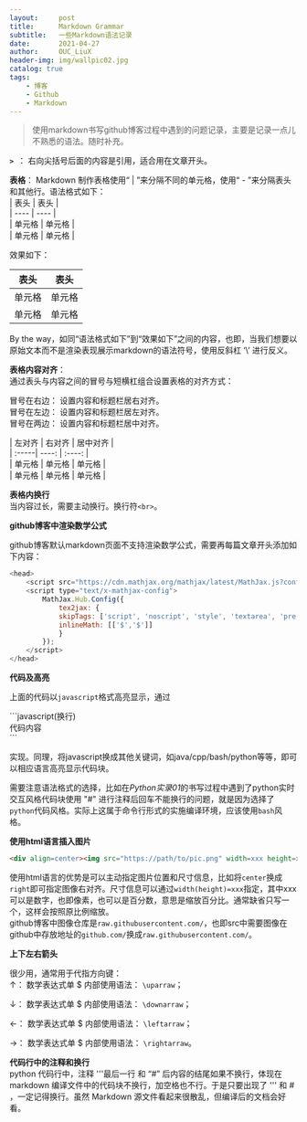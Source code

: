 ```yaml
---
layout:     post
title:      Markdown Grammar
subtitle:   一些Markdown语法记录
date:       2021-04-27
author:     OUC_LiuX
header-img: img/wallpic02.jpg
catalog: true
tags:
    - 博客
    - Github
    - Markdown
---
```


<head>
    <script src="https://cdn.mathjax.org/mathjax/latest/MathJax.js?config=TeX-AMS-MML_HTMLorMML" type="text/javascript"></script>
    <script type="text/x-mathjax-config">
        MathJax.Hub.Config({
            tex2jax: {
            skipTags: ['script', 'noscript', 'style', 'textarea', 'pre'],
            inlineMath: [['$','$']]
            }
        });
    </script>
</head>   

> 使用markdown书写github博客过程中遇到的问题记录，主要是记录一点儿不熟悉的语法。随时补充。     


**`> `**： 右向尖括号后面的内容是引用，适合用在文章开头。     

**表格**： Markdown 制作表格使用“ | ”来分隔不同的单元格，使用“ - ”来分隔表头和其他行。语法格式如下：    
 \|  表头  \|  表头  \|    
 \|  ----  \| ----  \|    
 \|  单元格 \| 单元格 \|    
 \|  单元格 \| 单元格 \|      

效果如下：    

 |  表头  |  表头  |    
 |  ----  | ----  |    
 |  单元格 | 单元格 |    
 |  单元格 | 单元格 |    

By the way，如同“语法格式如下”到“效果如下”之间的内容，也即，当我们想要以原始文本而不是渲染表现展示markdown的语法符号，使用反斜杠 ‘\’ 进行反义。     

**表格内容对齐**：    
通过表头与内容之间的冒号与短横杠组合设置表格的对齐方式：   

冒号在右边： 设置内容和标题栏居右对齐。    
冒号在左边： 设置内容和标题栏居左对齐。    
冒号在两边： 设置内容和标题栏居中对齐。   

\| 左对齐 \| 右对齐 \| 居中对齐 \|    
\| :-----\| ----: \| :----: \|    
\| 单元格 \| 单元格 \| 单元格 \|    
\| 单元格 \| 单元格 \| 单元格 \|    

**表格内换行**    
当内容过长，需要主动换行。换行符`<br>`。


**github博客中渲染数学公式**    

github博客默认markdown页面不支持渲染数学公式，需要再每篇文章开头添加如下内容：    
```javascript
<head>
    <script src="https://cdn.mathjax.org/mathjax/latest/MathJax.js?config=TeX-AMS-MML_HTMLorMML" type="text/javascript"></script>
    <script type="text/x-mathjax-config">
        MathJax.Hub.Config({
            tex2jax: {
            skipTags: ['script', 'noscript', 'style', 'textarea', 'pre'],
            inlineMath: [['$','$']]
            }
        });
    </script>
</head>
```     

**代码及高亮**    

上面的代码以`javascript`格式高亮显示，通过    

\`\`\`javascript(换行)       
代码内容   
\`\`\`    

实现。同理，将javascript换成其他关键词，如java/cpp/bash/python等等，即可以相应语言高亮显示代码块。      

需要注意语法格式的选择，比如在*Python实录01*的书写过程中遇到了python实时交互风格代码块使用 "#" 进行注释后回车不能换行的问题，就是因为选择了`python`代码风格。实际上这属于命令行形式的实施编译环境，应该使用`bash`风格。   


**使用html语言插入图片**     

```html    
<div align=center><img src="https://path/to/pic.png" width=xxx height=xxx></div>      
```     

使用html语言的优势是可以主动指定图片位置和尺寸信息，比如将`center`换成`right`即可指定图像右对齐。尺寸信息可以通过`width(height)=xxx`指定，其中xxx可以是数字，也即像素，也可以是百分数，意思是缩放百分比。通常缺省只写一个，这样会按照原比例缩放。    
github博客中图像仓库是`raw.githubusercontent.com/`，也即src中需要图像在github中存放地址的`github.com/`换成`raw.githubusercontent.com/`。      



**上下左右箭头**     

很少用，通常用于代指方向键：      
$\uparrow$： 数学表达式单 \$ 内部使用语法：  `\uparraw`；     

$\downarrow$： 数学表达式单 \$ 内部使用语法：  `\downarraw`；      

$\leftarrow$： 数学表达式单 \$ 内部使用语法：  `\leftarraw`；       

$\rightarrow$： 数学表达式单 \$ 内部使用语法：  `\rightarraw`。      

**代码行中的注释和换行**     
python 代码行中，注释 '''最后一行 和 “#” 后内容的结尾如果不换行，体现在 markdown 编译文件中的代码块不换行，加空格也不行。于是只要出现了 ''' 和 # ，一定记得换行。虽然 Markdown 源文件看起来很散乱，但编译后的文档会好看。